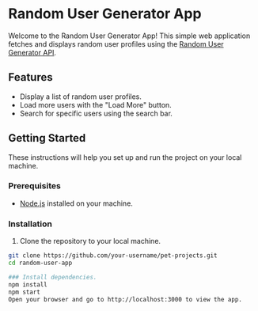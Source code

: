 # Random User Generator App

Welcome to the Random User Generator App! This simple web application fetches and displays random user profiles using the [Random User Generator API](https://randomuser.me/documentation).

## Features

- Display a list of random user profiles.
- Load more users with the "Load More" button.
- Search for specific users using the search bar.

## Getting Started

These instructions will help you set up and run the project on your local machine.

### Prerequisites

- [Node.js](https://nodejs.org/) installed on your machine.

### Installation

1. Clone the repository to your local machine.

```bash
git clone https://github.com/your-username/pet-projects.git
cd random-user-app

### Install dependencies.
npm install
npm start 
Open your browser and go to http://localhost:3000 to view the app.
